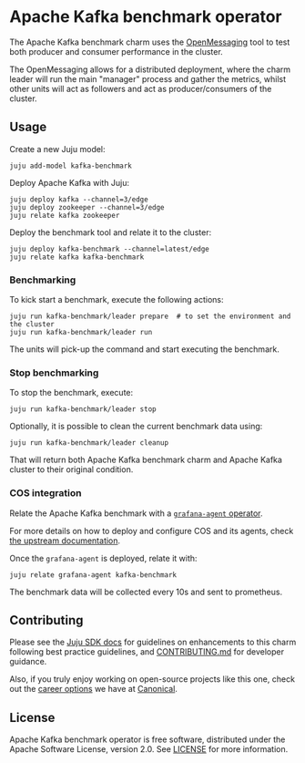 # Apache Kafka benchmark operator

The Apache Kafka benchmark charm uses the [OpenMessaging](https://github.com/openmessaging/benchmark) tool to test both producer and consumer performance in the cluster.

The OpenMessaging allows for a distributed deployment, where the charm leader will run the main "manager" process and gather the metrics, whilst other units will act as followers and act as producer/consumers of the cluster.

## Usage


Create a new Juju model:

```
juju add-model kafka-benchmark
```

Deploy Apache Kafka with Juju:

```
juju deploy kafka --channel=3/edge
juju deploy zookeeper --channel=3/edge
juju relate kafka zookeeper
```

Deploy the benchmark tool and relate it to the cluster:

```
juju deploy kafka-benchmark --channel=latest/edge
juju relate kafka kafka-benchmark
```

### Benchmarking

To kick start a benchmark, execute the following actions:

```
juju run kafka-benchmark/leader prepare  # to set the environment and the cluster
juju run kafka-benchmark/leader run
```

The units will pick-up the command and start executing the benchmark.

### Stop benchmarking

To stop the benchmark, execute:

```
juju run kafka-benchmark/leader stop
```

Optionally, it is possible to clean the current benchmark data using:

```
juju run kafka-benchmark/leader cleanup
```

That will return both Apache Kafka benchmark charm and Apache Kafka cluster to their original condition.

### COS integration

Relate the Apache Kafka benchmark with a [`grafana-agent` operator](https://charmhub.io/grafana-agent).

For more details on how to deploy and configure COS and its agents, check [the upstream documentation](https://canonical.com/data/docs/kafka/iaas/h-enable-monitoring).

Once the `grafana-agent` is deployed, relate it with:

```
juju relate grafana-agent kafka-benchmark
```

The benchmark data will be collected every 10s and sent to prometheus.


## Contributing

Please see the [Juju SDK docs](https://juju.is/docs/sdk) for guidelines on enhancements to this charm following best practice guidelines, and [CONTRIBUTING.md](https://github.com/canonical/kafka-benchmark-operator/blob/main/CONTRIBUTING.md) for developer guidance. 

Also, if you truly enjoy working on open-source projects like this one, check out the [career options](https://canonical.com/careers/all) we have at [Canonical](https://canonical.com/). 

## License

Apache Kafka benchmark operator is free software, distributed under the Apache Software License, version 2.0. See [LICENSE](https://github.com/canonical/kafka-benchmark-operator/blob/main/LICENSE) for more information.

